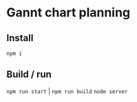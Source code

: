 # Gannt chart planning

## Install

`npm i`

## Build / run

`npm run start` | `npm run build`
`node server`
